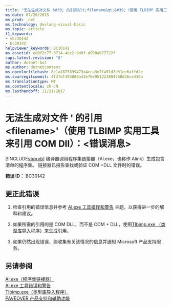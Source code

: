 ```yaml
---
title: "无法生成对文件 &#39; 的引用&lt;filename&gt;&#39;（使用 TLBIMP 实用工具来引用 COM Dll）：&lt;错误消息&gt;"
ms.date: 07/20/2015
ms.prod: .net
ms.technology: devlang-visual-basic
ms.topic: article
f1_keywords:
- vbc30142
- bc30142
helpviewer_keywords: BC30142
ms.assetid: ee0f2c77-3714-4ec2-bddf-d098ab77722f
caps.latest.revision: "8"
author: dotnet-bot
ms.author: dotnetcontent
ms.openlocfilehash: 8c1a1875839473a4cca3e7f491d2e31ce6affd2e
ms.sourcegitcommit: 4f3fef493080a43e70e951223894768d36ce430a
ms.translationtype: MT
ms.contentlocale: zh-CN
ms.lasthandoff: 11/21/2017
---
```

# <a name="unable-to-generate-a-reference-to-file-39ltfilenamegt39-use-tlbimp-utility-to-reference-com-dlls-lterror-messagegt"></a>无法生成对文件 &#39; 的引用&lt;filename&gt;&#39;（使用 TLBIMP 实用工具来引用 COM Dll）：&lt;错误消息&gt;
[!INCLUDE[vbprvb](~/includes/vbprvb-md.md)] 编译器调用程序集链接器（Al.exe，也称作 Alink）生成包含清单的程序集。 链接器已报告查找或验证 COM +DLL 文件时的错误。  
  
 **错误 ID：** BC30142  
  
## <a name="to-correct-this-error"></a>更正此错误  
  
1.  检查引用的错误信息并参考 [Al.exe 工具错误和警告](http://msdn.microsoft.com/en-us/7f125d49-0a03-47a6-9ba9-d61a679a7d4b) 主题，以获得进一步的解释和建议。  
  
2.  如果所需的引用的是 COM DLL，而不是 COM + DLL，使用[Tlbimp.exe （类型库导入程序）](http://msdn.microsoft.com/library/ec0a8d63-11b3-4acd-b398-da1e37e97382)来生成引用。  
  
3.  如果仍然出现错误，则收集有关该情况的信息并通知 Microsoft 产品支持服务。  
  
## <a name="see-also"></a>另请参阅  
 [Al.exe（程序集链接器）](https://msdn.microsoft.com/library/c405shex)  
 [Al.exe 工具错误和警告](http://msdn.microsoft.com/en-us/7f125d49-0a03-47a6-9ba9-d61a679a7d4b)  
 [Tlbimp.exe（类型库导入程序）](http://msdn.microsoft.com/library/ec0a8d63-11b3-4acd-b398-da1e37e97382)  
 [PAVEOVER 产品支持和辅助功能](http://msdn.microsoft.com/en-us/14e1d293-7b6d-40a6-bf3e-a92f8ee6c88c)
